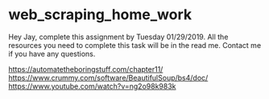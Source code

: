 # web_scraping_home_work
Hey Jay, complete this assignment by Tuesday 01/29/2019. All the resources you need to complete this task will be in the read me. Contact me if you have any questions.

https://automatetheboringstuff.com/chapter11/
https://www.crummy.com/software/BeautifulSoup/bs4/doc/
https://www.youtube.com/watch?v=ng2o98k983k
